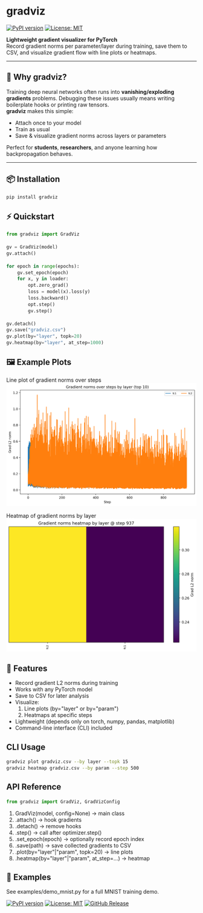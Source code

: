 # gradviz

[![PyPI version](https://badge.fury.io/py/gradviz.svg)](https://badge.fury.io/py/gradviz)
[![License: MIT](https://img.shields.io/badge/License-MIT-yellow.svg)](https://opensource.org/licenses/MIT)

**Lightweight gradient visualizer for PyTorch**  
Record gradient norms per parameter/layer during training, save them to CSV, and visualize gradient flow with line plots or heatmaps.

---

## 🚀 Why gradviz?

Training deep neural networks often runs into **vanishing/exploding gradients** problems. Debugging these issues usually means writing boilerplate hooks or printing raw tensors.  
**gradviz** makes this simple:

- Attach once to your model
- Train as usual
- Save & visualize gradient norms across layers or parameters

Perfect for **students**, **researchers**, and anyone learning how backpropagation behaves.

---

## 📦 Installation

```bash
pip install gradviz
```

## ⚡ Quickstart

```python
from gradviz import GradViz

gv = GradViz(model)
gv.attach()

for epoch in range(epochs):
    gv.set_epoch(epoch)
    for x, y in loader:
        opt.zero_grad()
        loss = model(x).loss(y)
        loss.backward()
        opt.step()
        gv.step()

gv.detach()
gv.save("gradviz.csv")
gv.plot(by="layer", topk=20)
gv.heatmap(by="layer", at_step=1000)
```

## 🖼️ Example Plots

Line plot of gradient norms over steps
![Line plot](https://raw.githubusercontent.com/namanchhaparia06/gradviz/main/gradviz_logs/lines.png)

Heatmap of gradient norms by layer
![Heatmap](https://raw.githubusercontent.com/namanchhaparia06/gradviz/main/gradviz_logs/heatmap.png)

## 🔧 Features

- Record gradient L2 norms during training
- Works with any PyTorch model
- Save to CSV for later analysis
- Visualize:
  1. Line plots (by="layer" or by="param")
  2. Heatmaps at specific steps
- Lightweight (depends only on torch, numpy, pandas, matplotlib)
- Command-line interface (CLI) included

## CLI Usage

```bash
gradviz plot gradviz.csv --by layer --topk 15
gradviz heatmap gradviz.csv --by param --step 500
```

## API Reference

```python
from gradviz import GradViz, GradVizConfig
```

1. GradViz(model, config=None) → main class
2. .attach() → hook gradients
3. .detach() → remove hooks
4. .step() → call after optimizer.step()
5. .set_epoch(epoch) → optionally record epoch index
6. .save(path) → save collected gradients to CSV
7. .plot(by="layer"|"param", topk=20) → line plots
8. .heatmap(by="layer"|"param", at_step=...) → heatmap

## 📂 Examples

See examples/demo_mnist.py for a full MNIST training demo.

[![PyPI version](https://img.shields.io/pypi/v/gradviz.svg)](https://pypi.org/project/gradviz/)
[![License: MIT](https://img.shields.io/badge/License-MIT-yellow.svg)](https://opensource.org/licenses/MIT)
[![GitHub Release](https://img.shields.io/github/v/release/namanchhaparia06/gradviz)](https://github.com/namanchhaparia06/gradviz/releases)

